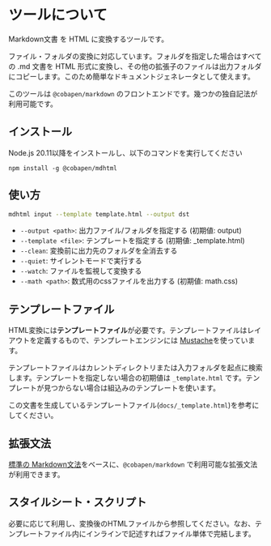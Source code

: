 # ツールについて

Markdown文書 を HTML に変換するツールです。

ファイル・フォルダの変換に対応しています。フォルダを指定した場合はすべての .md 文書を HTML 形式に変換し、その他の拡張子のファイルは出力フォルダにコピーします。このため簡単なドキュメントジェネレータとして使えます。

このツールは `@cobapen/markdown` のフロントエンドです。幾つかの独自記法が利用可能です。



## インストール

Node.js 20.11以降をインストールし、以下のコマンドを実行してください

```
npm install -g @cobapen/mdhtml
```

## 使い方

```bash
mdhtml input --template template.html --output dst
```

- `--output <path>`: 出力ファイル/フォルダを指定する (初期値: output)
- `--template <file>`: テンプレートを指定する (初期値: _template.html)
- `--clean`: 変換前に出力先のフォルダを全消去する
- `--quiet`: サイレントモードで実行する
- `--watch`: ファイルを監視して変換する
- `--math <path>`: 数式用のcssファイルを出力する (初期値: math.css)


## テンプレートファイル

HTML変換には**テンプレートファイル**が必要です。テンプレートファイルはレイアウトを定義するもので、テンプレートエンジンには [Mustache](https://mustache.github.io/)を使っています。

テンプレートファイルはカレントディレクトリまたは入力フォルダを起点に検索します。テンプレートを指定しない場合の初期値は `_template.html` です。テンプレートが見つからない場合は組込みのテンプレートを使います。

この文書を生成しているテンプレートファイル(`docs/_template.html`)を参考にしてください。

## 拡張文法

[標準の Markdown文法](https://spec.commonmark.org/0.31.2/)をベースに、`@cobapen/markdown` で利用可能な拡張文法が利用できます。

## スタイルシート・スクリプト

必要に応じて利用し、変換後のHTMLファイルから参照してください。なお、テンプレートファイル内にインラインで記述すればファイル単体で完結します。





